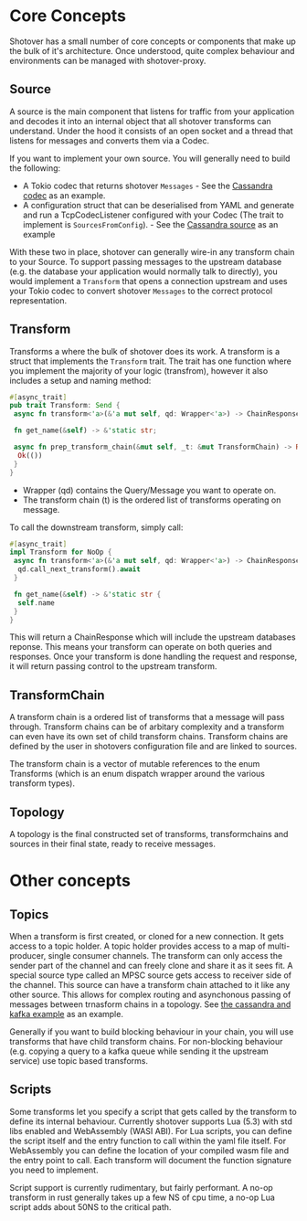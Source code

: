 # Core Concepts
Shotover has a small number of core concepts or components that make up the bulk of it's architecture. Once understood, 
quite complex behaviour and environments can be managed with shotover-proxy.

## Source
A source is the main component that listens for traffic from your application and decodes it into an internal object that
all shotover transforms can understand. Under the hood it consists of an open socket and a thread that listens for messages
and converts them via a Codec. 

If you want to implement your own source. You will generally need to build the following:
* A Tokio codec that returns shotover `Messages` - See the [Cassandra codec](../../src/protocols/cassandra_protocol2.rs) as an example.
* A configuration struct that can be deserialised from YAML and generate and run a TcpCodecListener configured with your
Codec (The trait to implement is `SourcesFromConfig`). - See the [Cassandra source](../../src/sources/cassandra_source.rs) as an example

With these two in place, shotover can generally wire-in any transform chain to your Source. To support passing messages
to the upstream database (e.g. the database your application would normally talk to directly), you would implement a 
`Transform` that opens a connection upstream and uses your Tokio codec to convert shotover `Messages` to the correct protocol
representation. 
 
## Transform
Transforms a where the bulk of shotover does its work. A transform is a struct that implements the `Transform` trait. The trait
has one function where you implement the majority of your logic (transfrom), however it also includes a setup and naming method:

```rust
#[async_trait]
pub trait Transform: Send {
 async fn transform<'a>(&'a mut self, qd: Wrapper<'a>) -> ChainResponse;

 fn get_name(&self) -> &'static str;

 async fn prep_transform_chain(&mut self, _t: &mut TransformChain) -> Result<()> {
  Ok(())
 }
}
``` 
- Wrapper (qd) contains the Query/Message you want to operate on. 
- The transform chain (t) is the ordered list of transforms operating on message. 

To call the downstream transform, simply call: 
```rust
#[async_trait]
impl Transform for NoOp {
 async fn transform<'a>(&'a mut self, qd: Wrapper<'a>) -> ChainResponse {
  qd.call_next_transform().await
 }

 fn get_name(&self) -> &'static str {
  self.name
 }
}
```
This will return a ChainResponse which will include the upstream databases reponse. This means
your transform can operate on both queries and responses. Once your transform is done handling the request and response, it will return 
passing control to the upstream transform. 

## TransformChain
A transform chain is a ordered list of transforms that a message will pass through. Transform chains can be of arbitary complexity 
and a transform can even have its own set of child transform chains. Transform chains are defined by the user in shotovers
configuration file and are linked to sources. 

The transform chain is a vector of mutable references to the enum Transforms (which is an enum dispatch wrapper around the various transform types).
 
 ## Topology
 A topology is the final constructed set of transforms, transformchains and sources in their final state, ready to receive messages.
 
# Other concepts
## Topics
When a transform is first created, or cloned for a new connection. It gets access to a topic holder. A topic holder provides access
to a map of multi-producer, single consumer channels. The transform can only access the sender part of the channel and can freely
clone and share it as it sees fit. 
A special source type called an MPSC source gets access to receiver side of the channel. This source can have a transform chain attached to it
like any other source. This allows for complex routing and asynchonous passing of messages between trnasform chains in a topology.
See [the cassandra and kafka example](/examples/cass-redis-kafka) as an example.

Generally if you want to build blocking behaviour in your chain, you will use transforms that have child transform chains.
For non-blocking behaviour (e.g. copying a query to a kafka queue while sending it the upstream service) use topic based transforms.

## Scripts
Some transforms let you specify a script that gets called by the transform to define its internal behaviour. Currently shotover
supports Lua (5.3) with std libs enabled and WebAssembly (WASI ABI). For Lua scripts, you can define the script itself and the entry
function to call within the yaml file itself. For WebAssembly you can define the location of your compiled wasm file and the entry point
to call. Each transform will document the function signature you need to implement.

Script support is currently rudimentary, but fairly performant. A no-op transform in rust generally takes up a few NS of cpu time, 
a no-op Lua script adds about 50NS to the critical path. 